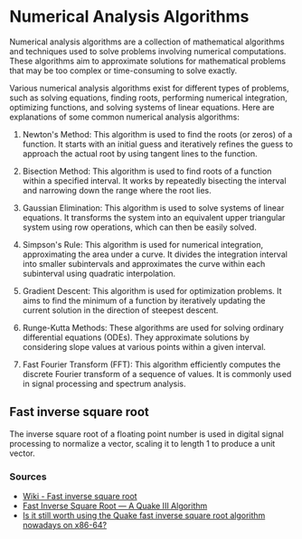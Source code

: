 # Numerical Analysis Algorithms

Numerical analysis algorithms are a collection of mathematical algorithms and techniques used to solve problems involving numerical computations. These algorithms aim to approximate solutions for mathematical problems that may be too complex or time-consuming to solve exactly.

Various numerical analysis algorithms exist for different types of problems, such as solving equations, finding roots, performing numerical integration, optimizing functions, and solving systems of linear equations. Here are explanations of some common numerical analysis algorithms:

1. Newton's Method: This algorithm is used to find the roots (or zeros) of a function. It starts with an initial guess and iteratively refines the guess to approach the actual root by using tangent lines to the function.

2. Bisection Method: This algorithm is used to find roots of a function within a specified interval. It works by repeatedly bisecting the interval and narrowing down the range where the root lies.

3. Gaussian Elimination: This algorithm is used to solve systems of linear equations. It transforms the system into an equivalent upper triangular system using row operations, which can then be easily solved.

4. Simpson's Rule: This algorithm is used for numerical integration, approximating the area under a curve. It divides the integration interval into smaller subintervals and approximates the curve within each subinterval using quadratic interpolation.

5. Gradient Descent: This algorithm is used for optimization problems. It aims to find the minimum of a function by iteratively updating the current solution in the direction of steepest descent.

6. Runge-Kutta Methods: These algorithms are used for solving ordinary differential equations (ODEs). They approximate solutions by considering slope values at various points within a given interval.

7. Fast Fourier Transform (FFT): This algorithm efficiently computes the discrete Fourier transform of a sequence of values. It is commonly used in signal processing and spectrum analysis.

## Fast inverse square root

The inverse square root of a floating point number is used in digital signal processing to normalize a vector, scaling it to length 1 to produce a unit vector.

### Sources

- [Wiki - Fast inverse square root](https://en.wikipedia.org/wiki/Fast_inverse_square_root)
- [Fast Inverse Square Root — A Quake III Algorithm](https://www.youtube.com/watch?v=p8u_k2LIZyo)
- [Is it still worth using the Quake fast inverse square root algorithm nowadays on x86-64?](https://stackoverflow.com/questions/71608126/is-it-still-worth-using-the-quake-fast-inverse-square-root-algorithm-nowadays-on)
